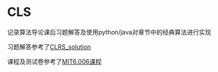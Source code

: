 # CLS

记录算法导论课后习题解答及使用python/java对章节中的经典算法进行实现

习题解答参考了[CLRS_solution](https://sites.math.rutgers.edu/~ajl213/CLRS/CLRS.html)

课程及测试卷参考了[MIT6.006课程]( https://learning-modules.mit.edu/materials/index.html?uuid=/course/6/sp20/6.006#materials)

